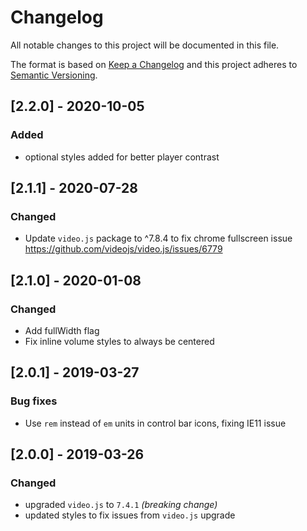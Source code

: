 # Changelog
All notable changes to this project will be documented in this file.

The format is based on [Keep a Changelog](http://keepachangelog.com/en/1.0.0/)
and this project adheres to [Semantic Versioning](http://semver.org/spec/v2.0.0.html).

## [2.2.0] - 2020-10-05

### Added
* optional styles added for better player contrast

## [2.1.1] - 2020-07-28

### Changed
* Update `video.js` package to ^7.8.4 to fix chrome fullscreen issue https://github.com/videojs/video.js/issues/6779

## [2.1.0] - 2020-01-08

### Changed
* Add fullWidth flag
* Fix inline volume styles to always be centered

## [2.0.1] - 2019-03-27

### Bug fixes
* Use `rem` instead of `em` units in control bar icons, fixing IE11 issue

## [2.0.0] - 2019-03-26

### Changed
* upgraded `video.js` to `7.4.1` _(breaking change)_
* updated styles to fix issues from `video.js` upgrade
